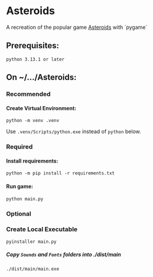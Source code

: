 
# Asteroids

A recreation of the popular game [Asteroids](https://en.wikipedia.org/wiki/Asteroids_(video_game)) with `pygame`


## Prerequisites:
```
python 3.13.1 or later
```

## On ~/.../Asteroids:

### Recommended
#### Create Virtual Environment:
```
python -m venv .venv
```
Use `.venv/Scripts/python.exe` instead of `python` below.

### Required

#### Install requirements:

```
python -m pip install -r requirements.txt
```

#### Run game:
```
python main.py
```

### Optional 

### Create Local Executable
```
pyinstaller main.py
```
##### Copy `Sounds` and `Fonts` folders into ./dist/main
```
./dist/main/main.exe
```